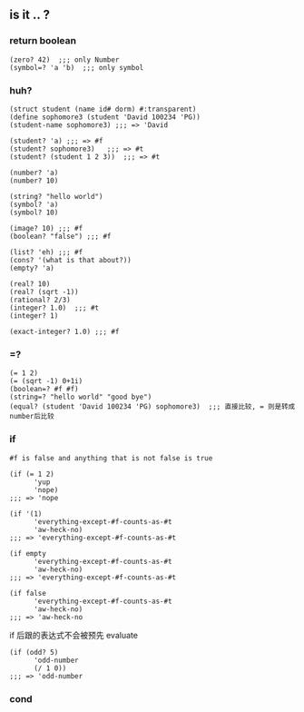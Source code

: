 ## is it .. ?

### return boolean

```racket
(zero? 42)  ;;; only Number
(symbol=? 'a 'b)  ;;; only symbol
```

### huh?

```racket
(struct student (name id# dorm) #:transparent)
(define sophomore3 (student 'David 100234 'PG))
(student-name sophomore3) ;;; => 'David

(student? 'a) ;;; => #f
(student? sophomore3)   ;;; => #t
(student? (student 1 2 3))  ;;; => #t
```

```racket
(number? 'a)
(number? 10)

(string? "hello world")
(symbol? 'a)
(symbol? 10)

(image? 10) ;;; #f
(boolean? "false") ;;; #f

(list? 'eh) ;;; #f
(cons? '(what is that about?))
(empty? 'a)

(real? 10)
(real? (sqrt -1))
(rational? 2/3)
(integer? 1.0)  ;;; #t
(integer? 1)

(exact-integer? 1.0) ;;; #f
```

### =?

```racket
(= 1 2)
(= (sqrt -1) 0+1i)
(boolean=? #f #f)
(string=? "hello world" "good bye")
(equal? (student 'David 100234 'PG) sophomore3)  ;;; 直接比较, = 则是转成number后比较
```

### if

`#f is false and anything that is not false is true`

```racket
(if (= 1 2) 
      'yup
      'nope)
;;; => 'nope
```

```racket
(if '(1)
      'everything-except-#f-counts-as-#t
      'aw-heck-no)
;;; => 'everything-except-#f-counts-as-#t

(if empty
      'everything-except-#f-counts-as-#t
      'aw-heck-no)
;;; => 'everything-except-#f-counts-as-#t

(if false
      'everything-except-#f-counts-as-#t
      'aw-heck-no)
;;; => 'aw-heck-no
```

if 后跟的表达式不会被预先 evaluate

```racket
(if (odd? 5)
      'odd-number
      (/ 1 0))
;;; => 'odd-number
```

### cond
